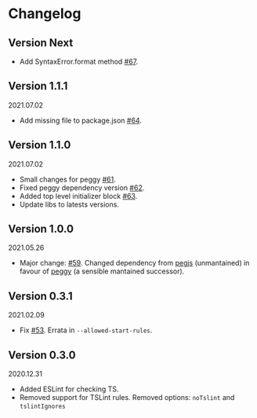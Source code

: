 # Changelog

## Version Next

-   Add SyntaxError.format method [#67](https://github.com/metadevpro/ts-pegjs/issues/67).

## Version 1.1.1

2021.07.02

-   Add missing file to package.json [#64](https://github.com/metadevpro/ts-pegjs/pull/64).

## Version 1.1.0

2021.07.02

-   Small changes for peggy [#61](https://github.com/metadevpro/ts-pegjs/pull/61).
-   Fixed peggy dependency version [#62](https://github.com/metadevpro/ts-pegjs/pull/62).
-   Added top level initializer block [#63](https://github.com/metadevpro/ts-pegjs/pull/63).
-   Update libs to latests versions.

## Version 1.0.0

2021.05.26

-   Major change: [#59](https://github.com/metadevpro/ts-pegjs/issues/59). Changed dependency from [pegjs](https://github.com/pegjs/pegjs) (unmantained) in favour of [peggy](https://github.com/peggyjs/peggy) (a sensible mantained successor).

## Version 0.3.1

2021.02.09

-   Fix [#53](https://github.com/metadevpro/ts-pegjs/issues/53). Errata in `--allowed-start-rules`.

## Version 0.3.0

2020.12.31

-   Added ESLint for checking TS.
-   Removed support for TSLint rules. Removed options: `noTslint` and `tslintIgnores`
